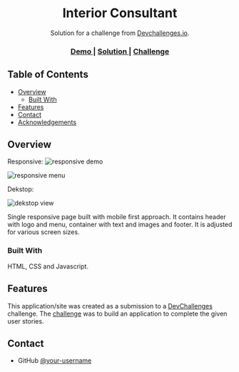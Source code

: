 <!-- Please update value in the {}  -->

<h1 align="center">Interior Consultant</h1>

<div align="center">
   Solution for a challenge from  <a href="http://devchallenges.io" target="_blank">Devchallenges.io</a>.
</div>

<div align="center">
  <h3>
    <a href="https://{your-demo-link.your-domain}">
      Demo
    </a>
    <span> | </span>
    <a href="https://github.com/Stormgren/interior-consultant">
      Solution
    </a>
    <span> | </span>
    <a href="https://devchallenges.io/challenges/Jymh2b2FyebRTUljkNcb">
      Challenge
    </a>
  </h3>
</div>

<!-- TABLE OF CONTENTS -->

## Table of Contents

- [Overview](#overview)
  - [Built With](#built-with)
- [Features](#features)
- [Contact](#contact)
- [Acknowledgements](#acknowledgements)

<!-- OVERVIEW -->

## Overview
Responsive:
![responsive demo](https://user-images.githubusercontent.com/36208308/103165607-62de0880-481a-11eb-9c91-c25855301198.png)

![responsive menu](https://user-images.githubusercontent.com/36208308/103165616-7d17e680-481a-11eb-90a0-d7a364ac421a.png)

Dekstop:

![dekstop view](https://user-images.githubusercontent.com/36208308/103165624-8c972f80-481a-11eb-83bc-2af3276f2202.png)

Single responsive page built with mobile first approach. It contains header with logo and menu, container with text and images and footer. It is adjusted for various screen sizes.


### Built With

HTML, CSS and Javascript.

## Features

<!-- List the features of your application or follow the template. Don't share the figma file here :) -->

This application/site was created as a submission to a [DevChallenges](https://devchallenges.io/challenges) challenge. The [challenge](https://devchallenges.io/challenges/Jymh2b2FyebRTUljkNcb) was to build an application to complete the given user stories.

## Contact


- GitHub [@your-username](https://{https://github.com/Stormgren})

